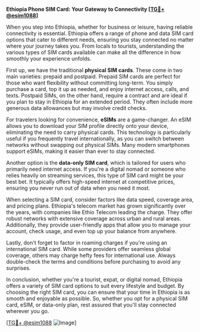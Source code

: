 **Ethiopia Phone SIM Card: Your Gateway to Connectivity [[TG💪+ @esim1088](https://t.me/s/esim1088)]**

When you step into Ethiopia, whether for business or leisure, having reliable connectivity is essential. Ethiopia offers a range of phone and data SIM card options that cater to different needs, ensuring you stay connected no matter where your journey takes you. From locals to tourists, understanding the various types of SIM cards available can make all the difference in how smoothly your experience unfolds.

First up, we have the traditional **physical SIM cards**. These come in two main varieties: prepaid and postpaid. Prepaid SIM cards are perfect for those who want flexibility without committing long-term. You simply purchase a card, top it up as needed, and enjoy internet access, calls, and texts. Postpaid SIMs, on the other hand, require a contract and are ideal if you plan to stay in Ethiopia for an extended period. They often include more generous data allowances but may involve credit checks.

For travelers looking for convenience, **eSIMs** are a game-changer. An eSIM allows you to download your SIM profile directly onto your device, eliminating the need to carry physical cards. This technology is particularly useful if you frequently travel internationally, as you can switch between networks without swapping out physical SIMs. Many modern smartphones support eSIMs, making it easier than ever to stay connected.

Another option is the **data-only SIM card**, which is tailored for users who primarily need internet access. If you're a digital nomad or someone who relies heavily on streaming services, this type of SIM card might be your best bet. It typically offers high-speed internet at competitive prices, ensuring you never run out of data when you need it most.

When selecting a SIM card, consider factors like data speed, coverage area, and pricing plans. Ethiopia's telecom market has grown significantly over the years, with companies like Ethio Telecom leading the charge. They offer robust networks with extensive coverage across urban and rural areas. Additionally, they provide user-friendly apps that allow you to manage your account, check usage, and even top up your balance from anywhere.

Lastly, don't forget to factor in roaming charges if you're using an international SIM card. While some providers offer seamless global coverage, others may charge hefty fees for international use. Always double-check the terms and conditions before purchasing to avoid any surprises.

In conclusion, whether you're a tourist, expat, or digital nomad, Ethiopia offers a variety of SIM card options to suit every lifestyle and budget. By choosing the right SIM card, you can ensure that your time in Ethiopia is as smooth and enjoyable as possible. So, whether you opt for a physical SIM card, eSIM, or data-only plan, rest assured that you'll stay connected wherever you go.

[[TG💪+ @esim1088](https://t.me/s/esim1088) ![Image](https://i.postimg.cc/Y0z9fWf4/image.png)]
